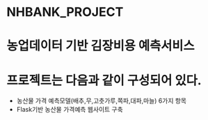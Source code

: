 # NHBANK_PROJECT

# 농업데이터 기반 김장비용 예측서비스


# 프로젝트는 다음과 같이 구성되어 있다.
- 농산물 가격 예측모델(배추,무,고춧가루,쪽파,대파,마늘) 6가지 항목
- Flask기반 농산물 가격예측 웹사이트 구축
